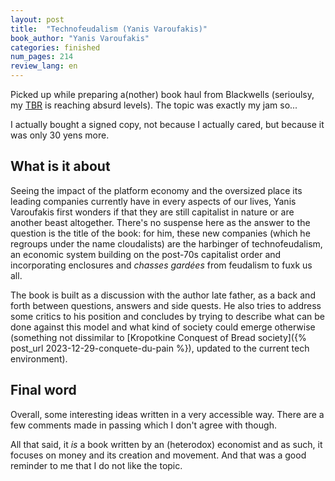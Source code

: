 ```yaml
---
layout: post
title:  "Technofeudalism (Yanis Varoufakis)"
book_author: "Yanis Varoufakis"
categories: finished
num_pages: 214
review_lang: en
---
```


Picked up while preparing a(nother) book haul from Blackwells (serioulsy, my [TBR](http://1f4da.achikochi.tokyo/tsundoku/) is reaching absurd levels). The topic was exactly my jam so...

I actually bought a signed copy, not because I actually cared, but because it was only 30 yens more.

## What is it about

Seeing the impact of the platform economy and the oversized place its leading companies currently have in every aspects of our lives, Yanis Varoufakis first wonders if that they are still capitalist in nature or are another beast altogether. There's no suspense here as the answer to the question is the title of the book: for him, these new companies (which he regroups under the name cloudalists) are the harbinger of technofeudalism, an economic system building on the post-70s capitalist order and incorporating enclosures and *chasses gardées* from feudalism to fuxk us all.

The book is built as a discussion with the author late father, as a back and forth between questions, answers and side quests. He also tries to address some critics to his position and concludes by trying to describe what can be done against this model and what kind of society could emerge otherwise (something not dissimilar to [Kropotkine Conquest of Bread society]({% post_url 2023-12-29-conquete-du-pain %}), updated to the current tech environment).

## Final word

Overall, some interesting ideas written in a very accessible way. There are a few comments made in passing which I don't agree with though.

All that said, it *is* a book written by an (heterodox) economist and as such, it focuses on money and its creation and movement. And that was a good reminder to me that I do not like the topic.